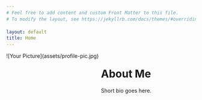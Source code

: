 ```yaml
---
# Feel free to add content and custom Front Matter to this file.
# To modify the layout, see https://jekyllrb.com/docs/themes/#overriding-theme-defaults

layout: default
title: Home
---
```

<div style="display: flex;">
  <div style="flex: 1;">
    ![Your Picture](assets/profile-pic.jpg) <!-- Add your profile picture here -->
  </div>
  <div style="flex: 1;">
    <h1>About Me</h1>
    <p>Short bio goes here.</p>
  </div>
</div>